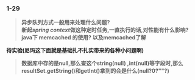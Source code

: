 ### 1-29
> **异步队列方式一般用来处理什么问题?**  
> **新起*spring context*做这种定时任务,一直执行的话,对性能有什么影响?**  
> **java下 memcached 的使用? 以及memcached了解**  
  
**待实验(尼玛这下面就是基础扎不扎实带来的各种小问题啊)**
> **数据库中存的是null,那么查这个string(null) ,int(null)等字段时,那么resultSet.getString()和getInt()拿到的会是什么(null?0?""?)**